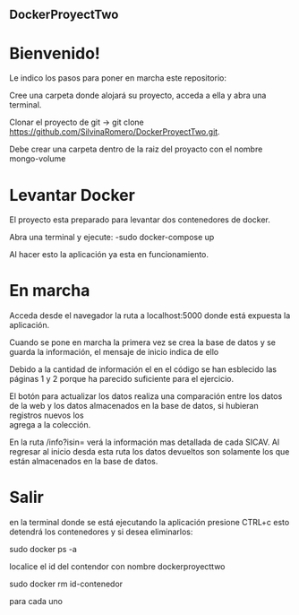 ## DockerProyectTwo

# Bienvenido!

Le indico los pasos para poner en marcha este repositorio:


Cree una carpeta donde alojará su proyecto, acceda a ella y abra una terminal.

Clonar el proyecto de git -> git clone https://github.com/SilvinaRomero/DockerProyectTwo.git.

Debe crear una carpeta dentro de la raiz del proyacto con el nombre mongo-volume

# Levantar Docker
El proyecto esta preparado para levantar dos contenedores de docker.

 Abra una terminal y ejecute:
  -sudo docker-compose up
  
Al hacer esto la aplicación ya esta en funcionamiento.
  
# En marcha
Acceda desde el navegador la ruta a localhost:5000 donde está expuesta
la aplicación.

Cuando se pone en marcha la primera vez se crea la base de datos y se guarda 
la información, el mensaje de inicio indica de ello

Debido a la cantidad de información el en el código se han esblecido las páginas 1 y 2
porque ha parecido suficiente para el ejercicio.

El botón para actualizar los datos realiza una comparación entre los datos de la
web y los datos almacenados en la base de datos, si hubieran registros nuevos los  
agrega a la colección.

En la ruta /info?isin= verá la información mas detallada
de cada SICAV. 
Al regresar al inicio desda esta ruta los datos devueltos son solamente los
que están almacenados en la base de datos.

# Salir
en la terminal donde se está ejecutando la aplicación presione CTRL+c
esto detendrá los contenedores y si desea eliminarlos:

sudo docker ps -a

localice el id del contendor con nombre dockerproyecttwo

sudo docker rm id-contenedor

para cada uno





